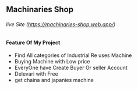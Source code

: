 ## Machinaries Shop 
###### live Site (https://machinaries-shop.web.app/)

#### Feature Of My Project 
* Find All categories of Industrial Re uses Machine
* Buying Machine with Low price
* EveryOne have Create Buyer Or seller Account
* Delevari with Free
* get chaina and japanies machine
